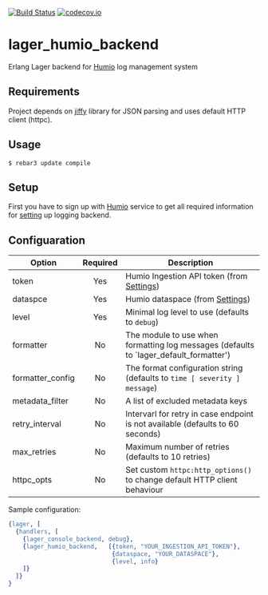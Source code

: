 [![Build Status](https://travis-ci.org/tgrk/lager_humio_backend.svg?branch=master)](https://travis-ci.org/tgrk/lager_humio_backend)
[![codecov.io](https://codecov.io/github/tgrk/lager_humio_backend/coverage.svg?branch=master)](https://codecov.io/github/tgrk/lager_humio_backend?branch=master)

# lager_humio_backend
Erlang Lager backend for [Humio][1] log management system

## Requirements

Project depends on [jiffy][3] library for JSON parsing and uses default HTTP client (httpc).

## Usage

```
$ rebar3 update compile
```

## Setup
First you have to sign up with [Humio][1] service to get all required information for [setting][2] up logging backend.

## Configuaration

| Option           | Required | Description                                    |
| ---------------- |:--------:| ---------------------------------------------- |
| token            | Yes      | Humio Ingestion API token (from [Settings][2]) |
| dataspce         | Yes      | Humio dataspace (from [Settings][2])           |
| level            | Yes      | Minimal log level to use (defaults to `debug`) |
| formatter        | No       | The module to use when formatting log messages (defaults to `lager_default_formatter') |
| formatter_config | No       | The format configuration string (defaults to `time [ severity ] message`) |
| metadata_filter  | No       | A list of excluded metadata keys |
| retry_interval   | No       | Intervarl for retry in case endpoint is not available (defaults to 60 seconds) |
| max_retries      | No       | Maximum number of retries (defaults to 10 retries) |
| httpc_opts       | No       | Set custom `httpc:http_options()` to change default HTTP client behaviour |

Sample configuration:
```erlang
{lager, [
  {handlers, [
    {lager_console_backend, debug},
    {lager_humio_backend,   [{token, "YOUR_INGESTION_API_TOKEN"},
                             {dataspace, "YOUR_DATASPACE"},
                             {level, info}
    ]}
  ]}
}

```

[1]: https://go.humio.com/docs/first-time-use/index.html
[2]: https://go.humio.com/docs/ingest-tokens/index.html
[3]: https://github.com/davisp/jiffy
